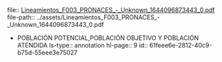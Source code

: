 file:: [Lineamientos_F003_PRONACES_-_Unknown_1644096873443_0.pdf](../assets/Lineamientos_F003_PRONACES_-_Unknown_1644096873443_0.pdf)
file-path:: ../assets/Lineamientos_F003_PRONACES_-_Unknown_1644096873443_0.pdf

- POBLACIÓN POTENCIAL,POBLACIÓN OBJETIVO Y POBLACIÓN ATENDIDA
  ls-type:: annotation
  hl-page:: 9
  id:: 61feee6e-2812-40c9-b75d-55eee3e75027